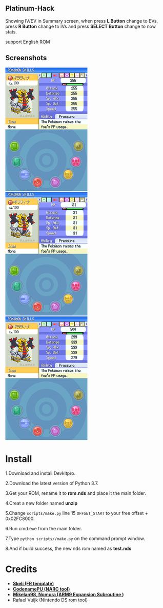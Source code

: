 ## Platinum-Hack
Showing IV/EV in Summary screen, when press **L Button** change to EVs, press **R Button** change to IVs and press  **SELECT Button** change to now stats.

support English ROM

## Screenshots
![Screenshots1](https://github.com/Bubble791/Platinum-Hack/blob/English-version/Screenshots/test__24239.png)
![Screenshots1](https://github.com/Bubble791/Platinum-Hack/blob/English-version/Screenshots/test__24255.png)
![Screenshots1](https://github.com/Bubble791/Platinum-Hack/blob/English-version/Screenshots/test__24271.png)

# Install
 1.Download and install Devkitpro. 
 
 2.Download the latest version of Python 3.7.
 
 3.Get your ROM, rename it to **rom.nds** and place it the main folder.
 
 4.Creat a new folder named **unzip**
 
 5.Change `scripts/make.py` line 15 `OFFSET_START` to your free offset + 0x02FC8000.
 
 6.Run cmd.exe from the main folder.
 
 7.Type `python scripts//make.py` on the command prompt window.
 
 8.And if build success, the new nds rom named as **test.nds**


# Credits
* [**Skeli (FR template)**][CFRU]
* [**CodenamePU (NARC tool)**][G5T]
* [**Mikelan98, Nomura (ARM9 Expansion Subroutine )**][ARM9]
* Rafael Vuijk (Nintendo DS rom tool)


[CFRU]: https://github.com/Skeli789/Complete-Fire-Red-Upgrade
[G5T]: https://github.com/CodenamePU/Gen5Tools
[ARM9]: https://pokehacking.com/tutorials/ramexpansion/
